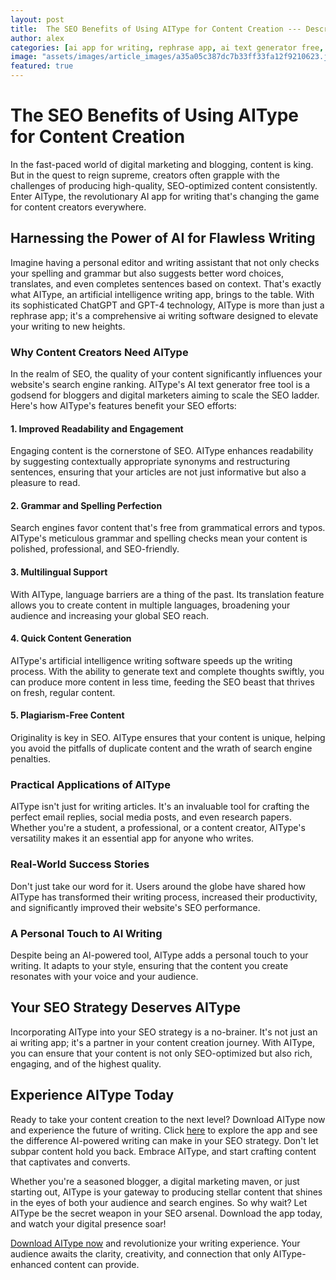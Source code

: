 ```yaml
---
layout: post
title:  The SEO Benefits of Using AIType for Content Creation --- Description
author: alex
categories: [ai app for writing, rephrase app, ai text generator free, ai writing app, artificial intelligence writing app, ai writing software, artificial intelligence writing software]
image: "assets/images/article_images/a35a05c387dc7b33ff33fa12f9210623.jpg"
featured: true
---
```


# The SEO Benefits of Using AIType for Content Creation

In the fast-paced world of digital marketing and blogging, content is king. But in the quest to reign supreme, creators often grapple with the challenges of producing high-quality, SEO-optimized content consistently. Enter AIType, the revolutionary AI app for writing that's changing the game for content creators everywhere.

## Harnessing the Power of AI for Flawless Writing

Imagine having a personal editor and writing assistant that not only checks your spelling and grammar but also suggests better word choices, translates, and even completes sentences based on context. That's exactly what AIType, an artificial intelligence writing app, brings to the table. With its sophisticated ChatGPT and GPT-4 technology, AIType is more than just a rephrase app; it's a comprehensive ai writing software designed to elevate your writing to new heights.

### Why Content Creators Need AIType

In the realm of SEO, the quality of your content significantly influences your website's search engine ranking. AIType's AI text generator free tool is a godsend for bloggers and digital marketers aiming to scale the SEO ladder. Here's how AIType's features benefit your SEO efforts:

#### 1. Improved Readability and Engagement

Engaging content is the cornerstone of SEO. AIType enhances readability by suggesting contextually appropriate synonyms and restructuring sentences, ensuring that your articles are not just informative but also a pleasure to read.

#### 2. Grammar and Spelling Perfection

Search engines favor content that's free from grammatical errors and typos. AIType's meticulous grammar and spelling checks mean your content is polished, professional, and SEO-friendly.

#### 3. Multilingual Support

With AIType, language barriers are a thing of the past. Its translation feature allows you to create content in multiple languages, broadening your audience and increasing your global SEO reach.

#### 4. Quick Content Generation

AIType's artificial intelligence writing software speeds up the writing process. With the ability to generate text and complete thoughts swiftly, you can produce more content in less time, feeding the SEO beast that thrives on fresh, regular content.

#### 5. Plagiarism-Free Content

Originality is key in SEO. AIType ensures that your content is unique, helping you avoid the pitfalls of duplicate content and the wrath of search engine penalties.

### Practical Applications of AIType

AIType isn't just for writing articles. It's an invaluable tool for crafting the perfect email replies, social media posts, and even research papers. Whether you're a student, a professional, or a content creator, AIType's versatility makes it an essential app for anyone who writes.

### Real-World Success Stories

Don't just take our word for it. Users around the globe have shared how AIType has transformed their writing process, increased their productivity, and significantly improved their website's SEO performance.

### A Personal Touch to AI Writing

Despite being an AI-powered tool, AIType adds a personal touch to your writing. It adapts to your style, ensuring that the content you create resonates with your voice and your audience.

## Your SEO Strategy Deserves AIType

Incorporating AIType into your SEO strategy is a no-brainer. It's not just an ai writing app; it's a partner in your content creation journey. With AIType, you can ensure that your content is not only SEO-optimized but also rich, engaging, and of the highest quality.

## Experience AIType Today

Ready to take your content creation to the next level? Download AIType now and experience the future of writing. Click [here](https://apps.apple.com/us/app/aitype-grammar-check-keyboard/id6469163944) to explore the app and see the difference AI-powered writing can make in your SEO strategy. Don't let subpar content hold you back. Embrace AIType, and start crafting content that captivates and converts.

Whether you're a seasoned blogger, a digital marketing maven, or just starting out, AIType is your gateway to producing stellar content that shines in the eyes of both your audience and search engines. So why wait? Let AIType be the secret weapon in your SEO arsenal. Download the app today, and watch your digital presence soar!

[Download AIType now](https://apps.apple.com/us/app/aitype-grammar-check-keyboard/id6469163944) and revolutionize your writing experience. Your audience awaits the clarity, creativity, and connection that only AIType-enhanced content can provide.